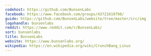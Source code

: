 ```yaml
---
codehost: https://github.com/BunsenLabs
facebook: https://www.facebook.com/groups/43721619798/
guide: https://github.com/BunsenLabs/website/tree/master/src/img
logohandle: bunsenlabs
reddit: https://www.reddit.com/r/BunsenLabs/
sort: bunsenlabs
title: BunsenLabs
website: https://www.bunsenlabs.org/
wikipedia: https://en.wikipedia.org/wiki/CrunchBang_Linux
---
```

